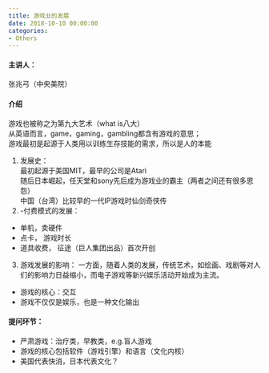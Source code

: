 ```yaml
---
title: 游戏业的发展
date: 2018-10-10 00:00:00
categories:
- Others
---
```

#### 主讲人：
张兆弓（中央美院）

#### 介绍
游戏也被称之为第九大艺术（what is八大）  
从英语而言，game，gaming，gambling都含有游戏的意思；  
游戏最初是起源于人类用以训练生存技能的需求，所以是人的本能  

1. 发展史：  
最初起源于美国MIT，最早的公司是Atari  
随后日本崛起，任天堂和sony先后成为游戏业的霸主（两者之间还有很多恩怨）  
中国（台湾）比较早的一代IP游戏时仙剑奇侠传  
2. -付费模式的发展：
- 单机，卖硬件
- 点卡， 游戏时长
- 道具收费， 征途（巨人集团出品）首次开创
3. 游戏发展的影响：
一方面，随着人类的发展，传统艺术，如绘画、戏剧等对人们的影响力日益缩小，而电子游戏等新兴娱乐活动开始成为主流。  

- 游戏的核心：交互
- 游戏不仅仅是娱乐，也是一种文化输出

#### 提问环节：
- 严肃游戏：治疗类，早教类，e.g.盲人游戏
- 游戏的核心包括软件（游戏引擎）和语言（文化内核）
- 美国代表快消，日本代表文化？
